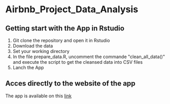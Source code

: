 # Airbnb_Project_Data_Analysis

## Getting start with the App in Rstudio

1. Git clone the repository and open it in Rstudio
1. Download the data
  1. Set your working directory
  1. In the file prepare_data.R, uncomment the commande "clean_all_data()" and execute the script to get the cleansed data into CSV files
1. Lanch the App 

## Acces directly to the website of the app

The app is available on this [link](https://charlenebruno.shinyapps.io/App_Airbnb/)

 
